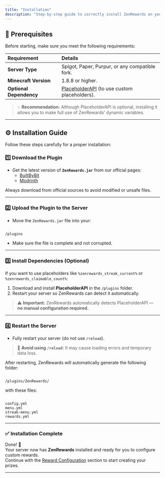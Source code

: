 ```yaml
---
title: "Installation"
description: "Step-by-step guide to correctly install ZenRewards on your Minecraft server."
---
```


## 🧱 Prerequisites

Before starting, make sure you meet the following requirements:

| Requirement | Details |
| :--- | :--- |
| **Server Type** | Spigot, Paper, Purpur, or any compatible fork. |
| **Minecraft Version** | 1.8.8 or higher. |
| **Optional Dependency** | [PlaceholderAPI](https://www.spigotmc.org/resources/placeholderapi.6245/) (to use custom placeholders). |

> 💡 **Recommendation:** Although PlaceholderAPI is optional, installing it allows you to make full use of ZenRewards’ dynamic variables.

---

## ⚙️ Installation Guide

Follow these steps carefully for a proper installation:

### **1️⃣ Download the Plugin**

- Get the latest version of **`ZenRewards.jar`** from our official pages:  
  - [BuiltByBit](https://builtbybit.com/resources/zenrewards.77368)
  - [Modrinth](https://modrinth.com/project/zenrewards)

Always download from official sources to avoid modified or unsafe files.

---

### **2️⃣ Upload the Plugin to the Server**

- Move the `ZenRewards.jar` file into your:
```

/plugins

```
- Make sure the file is complete and not corrupted.

---

### **3️⃣ Install Dependencies (Optional)**

If you want to use placeholders like `%zenrewards_streak_current%` or `%zenrewards_claimable_count%`:

1. Download and install **PlaceholderAPI** in the `/plugins` folder.  
2. Restart your server so ZenRewards can detect it automatically.

> ⚠️ **Important:** ZenRewards automatically detects PlaceholderAPI — **no manual configuration required.**

---

### **4️⃣ Restart the Server**

- Fully restart your server (do not use `/reload`).

> 🚫 **Avoid using `/reload`:** It may cause loading errors and temporary data loss.

After restarting, ZenRewards will automatically generate the following folder:
```

/plugins/ZenRewards/

```
with these files:
```

config.yml
menu.yml
streak-menu.yml
rewards.yml

```

---

### ✅ **Installation Complete**

Done! 🎉  
Your server now has **ZenRewards** installed and ready for you to configure custom rewards.  
Continue with the [Reward Configuration](../configuracion/recompensas) section to start creating your prizes.

---